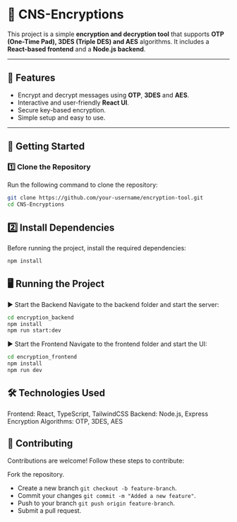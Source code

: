 # 🔐 CNS-Encryptions

This project is a simple **encryption and decryption tool** that supports **OTP (One-Time Pad), 3DES (Triple DES) and AES** algorithms. It includes a **React-based frontend** and a **Node.js backend**.

---

## 📌 Features
- Encrypt and decrypt messages using **OTP**, **3DES** and **AES**.
- Interactive and user-friendly **React UI**.
- Secure key-based encryption.
- Simple setup and easy to use.

---

## 🚀 Getting Started

### 1️⃣ Clone the Repository
Run the following command to clone the repository:

```sh
git clone https://github.com/your-username/encryption-tool.git
cd CNS-Encryptions
```
## 2️⃣ Install Dependencies

Before running the project, install the required dependencies:

```sh
npm install
```
## 🖥 Running the Project

▶ Start the Backend
Navigate to the backend folder and start the server:

```sh
cd encryption_backend
npm install
npm run start:dev
```

▶ Start the Frontend
Navigate to the frontend folder and start the UI:

```sh
cd encryption_frontend
npm install
npm run dev
```

## 🛠 Technologies Used
Frontend: React, TypeScript, TailwindCSS
Backend: Node.js, Express
Encryption Algorithms: OTP, 3DES, AES

## 🤝 Contributing
Contributions are welcome! Follow these steps to contribute:

Fork the repository.
- Create a new branch `git checkout -b feature-branch`.
- Commit your changes `git commit -m "Added a new feature"`.
- Push to your branch `git push origin feature-branch`.
- Submit a pull request.


